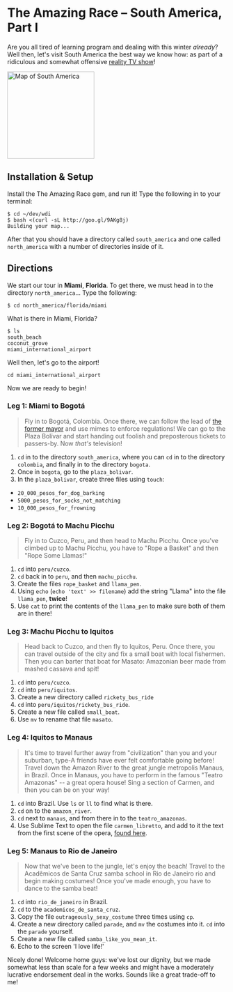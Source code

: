 # The Amazing Race &ndash; South America, Part I

Are you all tired of learning program and dealing with this winter *already*? Well then, let's visit South America the best way we know how: as part of a ridiculous and somewhat offensive [reality TV show](http://en.wikipedia.org/wiki/The_Amazing_Race)!

<img alt="Map of South America" src="img/south_america.jpg" width="200px" />


## Installation & Setup

Install the The Amazing Race gem, and run it! Type the following in to your terminal:

```
$ cd ~/dev/wdi
$ bash <(curl -sL http://goo.gl/9AKg8j)
Building your map...
```

After that you should have a directory called `south_america` and one called `north_america` with a number of directories inside of it.

## Directions

We start our tour in **Miami**, **Florida**. To get there, we must head in to the directory `north_america`... Type the following:

```
$ cd north_america/florida/miami
```

What is there in Miami, Florida?

```
$ ls
south_beach
coconut_grove
miami_international_airport
```

Well then, let's go to the airport!

```
cd miami_international_airport
```

Now we are ready to begin!

### Leg 1: Miami to Bogotá

> Fly in to Bogotá, Colombia. Once there, we can follow the lead of [the former mayor](http://en.wikipedia.org/wiki/Antanas_Mockus) and use mimes to enforce regulations! We can go to the Plaza Bolívar and start handing out foolish and preposterous tickets to passers-by. Now *that's* television!

1. `cd` in to the directory `south_america`, where you can `cd` in to the directory `colombia`, and finally in to the directory `bogota`.
1. Once in `bogota`, go to the `plaza_bolivar`.
1. In the `plaza_bolivar`, create three files using `touch`:
  - `20_000_pesos_for_dog_barking`
  - `5000_pesos_for_socks_not_matching`
  - `10_000_pesos_for_frowning`

### Leg 2: Bogotá to Machu Picchu

> Fly in to Cuzco, Peru, and then head to Machu Picchu. Once you've climbed up to Machu Picchu, you have to "Rope a Basket" and then "Rope Some Llamas!"

1. `cd` into `peru/cuzco`.
1. `cd` back in to `peru`, and then `machu_picchu`.
1. Create the files `rope_basket` and `llama_pen`.
1. Using `echo` (`echo 'text' >> filename`) add the string "Llama" into the file `llama_pen`, **twice**!
1. Use `cat` to print the contents of the `llama_pen` to make sure both of them are in there!


### Leg 3: Machu Picchu to Iquitos

> Head back to Cuzco, and then fly to Iquitos, Peru. Once there, you can travel outside of the city and fix a small boat with local fishermen. Then you can barter that boat for Masato: Amazonian beer made from mashed cassava and spit!

1. `cd` into `peru/cuzco`.
1. `cd` into `peru/iquitos`.
1. Create a new directory called `rickety_bus_ride`
1. `cd` into `peru/iquitos/rickety_bus_ride`.
1. Create a new file called `small_boat`.
1. Use `mv` to rename that file `masato`.

### Leg 4: Iquitos to Manaus

> It's time to travel further away from "civilization" than you and your suburban, type-A friends have ever felt comfortable going before! Travel down the Amazon River to the great jungle metropolis Manaus, in Brazil. Once in Manaus, you have to perform in the famous "Teatro Amazonas" -- a great opera house! Sing a section of Carmen, and then you can be on your way!

1. `cd` into Brazil. Use `ls` or `ll` to find what is there.
1. `cd` on to the `amazon_river`.
1. `cd` next to `manaus`, and from there in to the `teatro_amazonas`.
1. Use Sublime Text to open the file `carmen_libretto`, and add to it the text from the first scene of the opera, [found here](http://opera.stanford.edu/Bizet/Carmen/acte1.html#num1).

### Leg 5: Manaus to Rio de Janeiro

> Now that we've been to the jungle, let's enjoy the beach! Travel to the Acadêmicos de Santa Cruz samba school in Rio de Janeiro rio and begin making costumes! Once you've made enough, you have to dance to the samba beat!

1. `cd` into `rio_de_janeiro` in Brazil.
1. `cd` to the `academicos_de_santa_cruz`.
1. Copy the file `outrageously_sexy_costume` three times using `cp`.
1. Create a new directory called `parade`, and `mv` the costumes into it. `cd` into the `parade` yourself.
1. Create a new file called `samba_like_you_mean_it`.
1. Echo to the screen 'I love life!'

<!--
### Leg 6: Rio de Janeiro to Iguazu

cat
> iguazu

### Leg 7: Iguazu to Patagonia

all together
> patagonia

### Leg 8: Patagonia to Valparaíso

cp -R 'ing'
> valparaiso Ascensors (funiculars)

### Leg 9: Valparaíso to the Atacama

rm -r 'ing'
> drive up to atacama and mine salt

### Leg 10: The Atacama to La Paz

mv folders
> go to a market in La Paz and buy a whole chola dress

### Leg 11: La Paz to Quito

> ...

### Leg 12: Quito to Miami

> ...
-->

Nicely done! Welcome home guys: we've lost our dignity, but we made somewhat less than scale for a few weeks and might have a moderately lucrative endorsement deal in the works. Sounds like a great trade-off to me!
